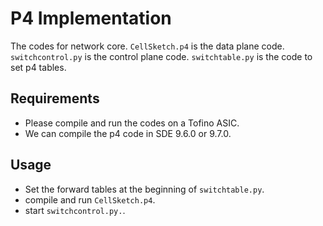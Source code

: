 # P4 Implementation

The codes for network core. `CellSketch.p4` is the data plane code. `switchcontrol.py` is the control plane code. `switchtable.py` is the code to set p4 tables.

## Requirements

- Please compile and run the codes on a Tofino ASIC.
- We can compile the p4 code in SDE 9.6.0 or 9.7.0.

## Usage

- Set the forward tables at the beginning of `switchtable.py`.
- compile and run `CellSketch.p4`.
- start `switchcontrol.py.`.


